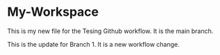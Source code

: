 # My-Workspace

This is my new file for the Tesing Github workflow.
It is the main branch.

This is the update for Branch 1.
It is a new workflow change.
